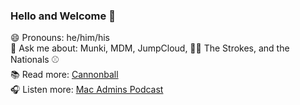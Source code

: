 ### Hello and Welcome 👋

😄 Pronouns: he/him/his  
💬 Ask me about: Munki, MDM, JumpCloud, 🎸🎶 The Strokes, and the Nationals ⚾️  
📚 Read more: [Cannonball](https://tombridge.com)  
🎧 Listen more: [Mac Admins Podcast](https://podcast.macadmins.org)  

<!--
**tbridge/tbridge** is a ✨ _special_ ✨ repository b
ecause its `README.md` (this file) appears on your GitHub profile.

Here are some ideas to get you started:

- 🔭 I’m currently working on ...
- 🌱 I’m currently learning ...
- 👯 I’m looking to collaborate on ...
- 🤔 I’m looking for help with ...
- 💬 Ask me about ...
- 📫 How to reach me: ...
- 😄 Pronouns: ...
- ⚡ Fun fact: ...
-->
